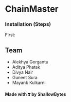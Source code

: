 # ChainMaster

### Installation (Steps)

First:

## Team

- Alekhya Gorgantu
- Aditya Phatak
- Divya Nair
- Guneet Sura
- Mayank Kulkarni

#### Made with ❣️ by ShallowBytes
